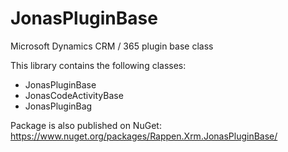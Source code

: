 # JonasPluginBase
Microsoft Dynamics CRM / 365 plugin base class

This library contains the following classes:
* JonasPluginBase
* JonasCodeActivityBase
* JonasPluginBag

Package is also published on NuGet: https://www.nuget.org/packages/Rappen.Xrm.JonasPluginBase/
